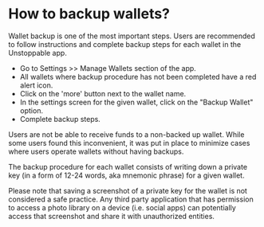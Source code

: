 # How to backup wallets?

Wallet backup is one of the most important steps. Users are recommended to follow instructions and complete backup steps for each wallet in the Unstoppable app.

- Go to Settings >> Manage Wallets section of the app.
- All wallets where backup procedure has not been completed have a red alert icon.
- Click on the 'more' button next to the wallet name. 
- In the settings screen for the given wallet, click on the "Backup Wallet" option.
- Complete backup steps.

Users are not be able to receive funds to a non-backed up wallet. While some users found this inconvenient, it was put in place to minimize cases where users operate wallets without having backups.

The backup procedure for each wallet consists of writing down a private key (in a form of 12-24 words, aka mnemonic phrase) for a given wallet.

Please note that saving a screenshot of a private key for the wallet is not considered a safe practice. Any third party application that has permission to access a photo library on a device (i.e. social apps) can potentially access that screenshot and share it with unauthorized entities.
